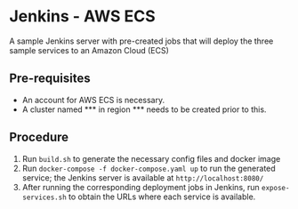 # Jenkins - AWS ECS 
A sample Jenkins server with pre-created jobs that will deploy the three sample services to an Amazon Cloud (ECS)

## Pre-requisites
- An account for AWS ECS is necessary.
- A cluster named *** in region *** needs to be created prior to this.

## Procedure
1. Run `build.sh` to generate the necessary config files and docker image
1. Run `docker-compose -f docker-compose.yaml up` to run the generated service; the Jenkins server is available at `http://localhost:8080/`
1. After running the corresponding deployment jobs in Jenkins, run `expose-services.sh` to obtain the URLs where each service is available. 
